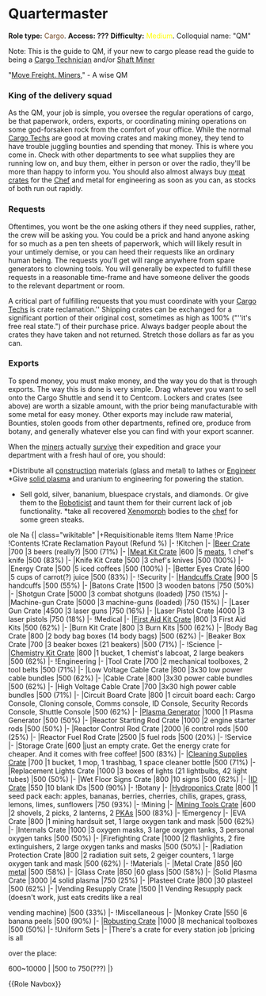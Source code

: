 # Quartermaster
**Role type:**  <font color= "#734823">Cargo</font>. **Access: ???**  **Difficulty:** <font color="Yellow"> Medium</font>. Colloquial name: "QM"

Note: This is the guide to QM, if your new to cargo please read the guide to being a [Cargo Technician]() and/or [Shaft Miner]()

"[Move Freight. Miners,](So-close-to-impossible-that-it-might-as-well-not-even-exist.md)" - A wise QM

### King of the delivery squad

As the QM, your job is simple, you oversee the regular operations of cargo, be that paperwork, orders, exports, or coordinating mining operations on some god-forsaken rock from the comfort of your office. While the normal [Cargo Techs](Cargo-Technician.md) are good at moving crates and making money, they tend to have trouble juggling bounties and spending that money. This is where you come in. Check with other departments to see what supplies they are running low on, and buy them, either in person or over the radio, they'll be more than happy to inform you. You should also almost always buy [meat crates](Cooking.md) for the [Chef](Cook.md) and metal for engineering as soon as you can, as stocks of both run out rapidly.



### Requests

Oftentimes, you wont be the one asking others if they need supplies, rather, the crew will be asking you. You could be a prick and hand anyone asking for so much as a pen ten sheets of paperwork, which will likely result in your untimely demise, or you can heed their requests like an ordinary human being. The requests you'll get will range anywhere from spare generators to clowning tools. You will generally be expected to fulfill these requests in a reasonable time-frame and have someone deliver the goods to the relevant department or room.

A critical part of fulfilling requests that you must coordinate with your [Cargo Techs](Cargo-Technician.md) is crate reclamation.'' Shipping crates can be exchanged for a significant portion of their original cost, sometimes as high as 100% ("''it's free real state.") of their purchase price. Always badger people about the crates they have taken and not returned. Stretch those dollars as far as you can.

### Exports

To spend money, you must make money, and the way you do that is through exports. The way this is done is very simple. Drag whatever you want to sell onto the Cargo Shuttle and send it to Centcom. Lockers and crates (see above) are worth a sizable amount, with the prior being manufacturable with some metal for easy money. Other exports may include raw material, Bounties, stolen goods from other departments, refined ore, produce from botany, and generally whatever else you can find with your export scanner.

When the [miners](Shaft-Miner.md) actually [survive](So-close-to-impossible-that-it-might-as-well-not-even-exist.md) their expedition and grace your department with a fresh haul of ore, you should:

*Distribute all [construction](Construction.md) materials (glass and metal) to lathes or [Engineer](Engineering.md)
*Give [solid plasma](Plasma.md) and uranium to engineering for powering the station.

* Sell gold, silver, bananium, bluespace crystals, and diamonds. Or give them to the [Roboticist](Roboticist.md) and taunt them for their current lack of job functionality.
*take all recovered [Xenomorph](Xenomorph.md) bodies to the [chef](Cook.md) for some green steaks.

ole Na
{| class="wikitable"
|+Requisitionable items
!Item Name
!Price
!Contents
!Crate Reclamation
Payout (Refund %)
|-
!Kitchen
|-
|[Beer Crate](Bartender.md)
|700
|3 beers (really?)
|500 (71%)
|-
|[Meat Kit Crate](Cook.md)
|600
|5 [meats](Guide-to-Food-and-Drink.md), 1 chef's knife
|500  (83%)
|-
|Knife Kit Crate
|500
|3 chef's knives
|500 (100%)
|-
|Energy Crate
|500
|5 iced coffees
|500 (100%)
|-
|Better Eyes Crate
|600
|5 cups of carrot(?) juice
|500 (83%)
|-
!Security
|-
|[Handcuffs Crate](Security.md)
|900
|5 handcuffs
|500 (55%)
|-
|Batons Crate
|1500
|3 wooden batons
|750 (50%)
|-
|Shotgun Crate
|5000
|3 combat shotguns (loaded)
|750 (15%)
|-
|Machine-gun Crate
|5000
|3 machine-guns (loaded)
|750 (15%)
|-
|Laser Gun Crate
|4500
|3 laser guns
|750 (16%)
|-
|Laser Pistol Crate
|4000
|3 laser pistols
|750 (18%)
|-
!Medical
|-
|[First Aid Kit Crate](Medical-Doctor.md)
|800
|3 First Aid Kits
|500 (62%)
|-
|Burn Kit Crate
|800
|3 Burn Kits
|500 (62%)
|-
|Body Bag Crate
|800
|2 body bag boxes (14 body bags)
|500 (62%)
|-
|Beaker Box Crate
|700
|3 beaker boxes (21 beakers)
|500 (71%)
|-
!Science
|-
|[Chemistry Kit Crate](Chemist.md)
|800
|1 bucket, 1 chemist's labcoat, 2 large beakers
|500 (62%)
|-
!Engineering
|-
|Tool Crate
|700
|2 mechanical toolboxes, 2 tool belts
|500 (71%)
|-
|Low Voltage Cable Crate
|800
|3x30 low power cable bundles
|500 (62%)
|-
|Cable Crate
|800
|3x30 power cable bundles
|500 (62%)
|-
|High Voltage Cable Crate
|700
|3x30 high power cable bundles
|500 (71%)
|-
|Circuit Board Crate
|800
|1 circuit board each: Cargo Console, Cloning console, Comms console, ID Console, Security Records Console, Shuttle Console
|500 (62%)
|-
|[Plasma Generator](Engineer.md)
|1000
|1 Plasma Generator
|500 (50%)
|-
|Reactor Starting Rod Crate
|1000
|2 engine starter rods
|500 (50%)
|-
|Reactor Control Rod Crate
|2000
|6 control rods
|500 (25%)
|-
|Reactor Fuel Rod Crate
|2500
|5 fuel rods
|500 (20%)
|-
!Service
|-
|Storage Crate
|600
|just an empty crate. Get the energy crate for cheaper. And it comes with free coffee!
|500 (83%)
|-
|[Cleaning Supplies Crate](Janitor.md)
|700
|1 bucket, 1 mop, 1 trashbag, 1 space cleaner bottle
|500 (71%)
|-
|Replacement Lights Crate
|1000
|3 boxes of lights (21 lightbulbs, 42 light tubes)
|500  (50%)
|-
|Wet Floor Signs Crate
|800
|10 signs
|500 (62%)
|-
|[ID Crate](HoP.md)
|550
|10 blank IDs
|500 (90%)
|-
!Botany
|-
|[Hydroponics Crate](Botanist.md)
|800
|1 seed pack each: apples, bananas, berries, cherries, chilis, grapes, grass, lemons, limes, sunflowers
|750 (93%)
|-
!Mining
|-
|[Mining Tools Crate](Shaft-Miner.md)
|600
|2 shovels, 2 picks, 2 lanterns, 2 [PKAs](PKA.md)
|500 (83%)
|-
!Emergency
|-
|EVA Crate
|800
|1 mining hardsuit set, 1 large oxygen tank and mask
|500 (62%)
|-
|Internals Crate
|1000
|3 oxygen masks, 3 large oxygen tanks, 3 personal oxygen tanks
|500 (50%)
|-
|Firefighting Crate
|1000
|2 flashlights, 2 fire extinguishers, 2 large oxygen tanks and masks
|500 (50%)
|-
|Radiation Protection Crate
|800
|2 radiation suit sets, 2 geiger counters, 1 large oxygen tank and mask
|500 (62%)
|-
!Materials
|-
|Metal Crate
|850
|60 [metal](Construction.md)
|500 (58%)
|-
|Glass Crate
|850
|60 glass
|500 (58%)
|-
|Solid Plasma Crate
|3000
|4 solid plasma
|750 (25%)
|-
|Plasteel Crate
|800
|30 plasteel
|500  (62%)
|-
|Vending Resupply Crate
|1500
|1 Vending Resupply pack (doesn't
work, just eats credits like a real

vending machine)
|500 (33%)
|-
!Miscellaneous
|-
|Monkey Crate
|550
|6 banana peels
|500 (90%)
|-
|[Robusting Crate](Combat.md)
|1000
|8 mechanical toolboxes
|500 (50%)
|-
!Uniform Sets
|-
|There's a crate for every station job
|pricing is all

over the place:

600~10000
|
|500 to 750(???)
|}

{{Role Navbox}}